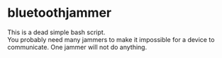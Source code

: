 # bluetoothjammer
This is a dead simple bash script.
<br/>
You probably need many jammers to make it impossible for a device to communicate. One jammer will not do anything.
